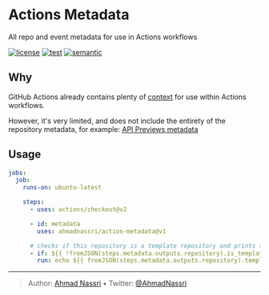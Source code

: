 # Actions Metadata

All repo and event metadata for use in Actions workflows

[![license][license-img]][license-url]
[![test][test-img]][test-url]
[![semantic][semantic-img]][semantic-url]

## Why

GitHub Actions already contains plenty of [context][] for use within Actions workflows.

However, it's very limited, and does not include the entirety of the repository metadata, for example: [API Previews metadata][]

## Usage

``` yaml
jobs:
  job:
    runs-on: ubuntu-latest

    steps:
      - uses: actions/checkout@v2

      - id: metadata
        uses: ahmadnassri/action-metadata@v1

      # checks if this repository is a template repository and prints the template repository name
      - if: ${{ !fromJSON(steps.metadata.outputs.repository).is_template }}
        run: echo ${{ fromJSON(steps.metadata.outputs.repository).template_repository.name }}
```

  [context]: https://docs.github.com/en/actions/reference/context-and-expression-syntax-for-github-actions
  [API Previews metadata]: https://docs.github.com/en/rest/overview/api-previews

----
> Author: [Ahmad Nassri](https://www.ahmadnassri.com/) &bull;
> Twitter: [@AhmadNassri](https://twitter.com/AhmadNassri)

[license-url]: LICENSE
[license-img]: https://badgen.net/github/license/ahmadnassri/action-metadata

[release-url]: https://github.com/ahmadnassri/action-metadata/releases
[release-img]: https://badgen.net/github/release/ahmadnassri/action-metadata

[test-url]: https://github.com/ahmadnassri/action-metadata/actions?query=workflow%3Apush
[test-img]: https://github.com/ahmadnassri/action-metadata/workflows/push/badge.svg

[semantic-url]: https://github.com/ahmadnassri/action-metadata/actions?query=workflow%3Arelease
[semantic-img]: https://badgen.net/badge/📦/semantically%20released/blue
